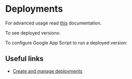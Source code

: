 # Deployments

For advanced usage read [this](https://developers.google.com/apps-script/guides/clasp#list_project_versions) documentation.

To see deployed versions:

To configure Google App Script to run a deployed version:

## Useful links

- [Create and manage deployments](https://developers.google.com/apps-script/concepts/deployments)